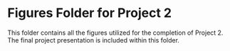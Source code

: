 # Figures Folder for Project 2

This folder contains all the figures utilized for the completion of Project 2. The final project presentation is included within this folder.
